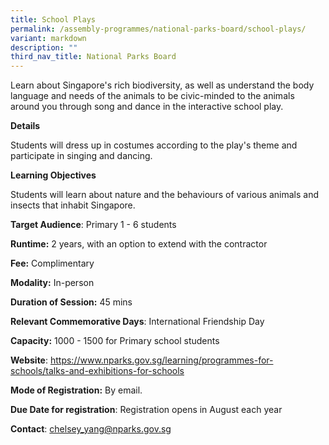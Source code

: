 ```yaml
---
title: School Plays
permalink: /assembly-programmes/national-parks-board/school-plays/
variant: markdown
description: ""
third_nav_title: National Parks Board
---
```

Learn about Singapore's rich biodiversity, as well as understand the body language and needs of the animals to be civic-minded to the animals around you through song and dance in the interactive school play.

**Details**

Students will dress up in costumes according to the play's theme and participate in singing and dancing.

**Learning Objectives**

Students will learn about nature and the behaviours of various animals and insects that inhabit Singapore.

**Target Audience**: Primary 1 - 6 students

**Runtime:** 2 years, with an option to extend with the contractor

**Fee:** Complimentary

**Modality:** In-person

**Duration of Session:** 45 mins

**Relevant Commemorative Days**: International Friendship Day

**Capacity:** 1000 - 1500 for Primary school students

**Website**: https://www.nparks.gov.sg/learning/programmes-for-schools/talks-and-exhibitions-for-schools

**Mode of Registration:** By email.

**Due Date for registration**: Registration opens in August each year

**Contact**: chelsey_yang@nparks.gov.sg

